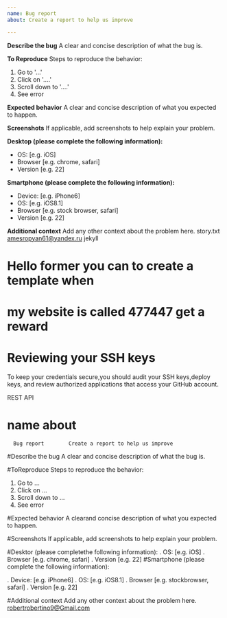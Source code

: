 ```yaml
---
name: Bug report
about: Create a report to help us improve

---
```


**Describe the bug**
A clear and concise description of what the bug is.

**To Reproduce**
Steps to reproduce the behavior:
1. Go to '...'
2. Click on '....'
3. Scroll down to '....'
4. See error

**Expected behavior**
A clear and concise description of what you expected to happen.

**Screenshots**
If applicable, add screenshots to help explain your problem.

**Desktop (please complete the following information):**
 - OS: [e.g. iOS]
 - Browser [e.g. chrome, safari]
 - Version [e.g. 22]

**Smartphone (please complete the following information):**
 - Device: [e.g. iPhone6]
 - OS: [e.g. iOS8.1]
 - Browser [e.g. stock browser, safari]
 - Version [e.g. 22]

**Additional context**
Add any other context about the problem here.
story.txt
amesropyan61@yandex.ru
jekyll

# Hello former you can to create a template when
# my website is called 477447 get a reward

# Reviewing your SSH keys

To keep your credentials secure,you should audit your SSH keys,deploy keys,
and review authorized applications that access your GitHub account.

  <script src="https://gist.github.com/477447/553e261a928338c64731ce64a40111d4.js"></script>
REST API
#       name                 about
      Bug report        Create a report to help us improve
#Describe the bug A clear and concise description of what the bug is.

#ToReproduce Steps to reproduce the behavior:

   1. Go to ...
   2. Click on ...
   3. Scroll down to ...
   4. See error
   
#Expected behavior A clearand concise description of what you expected to happen.

#Screenshots lf applicable, add screenshots to help explain your problem.

#Desktor (please completethe following information):
   . OS: [e.g. iOS]
   . Browser [e.g. chrome, safari]
   . Version [e.g. 22]
#Smartphone (please complete the following information):
   
   . Device: [e.g. iPhone6]
   . OS: [e.g. iOS8.1]
   . Browser [e.g. stockbrowser, safari]
   . Version [e.g. 22]
 
 #Additional context Add any other context about the problem here. robertrobertino9@Gmail.com
 
